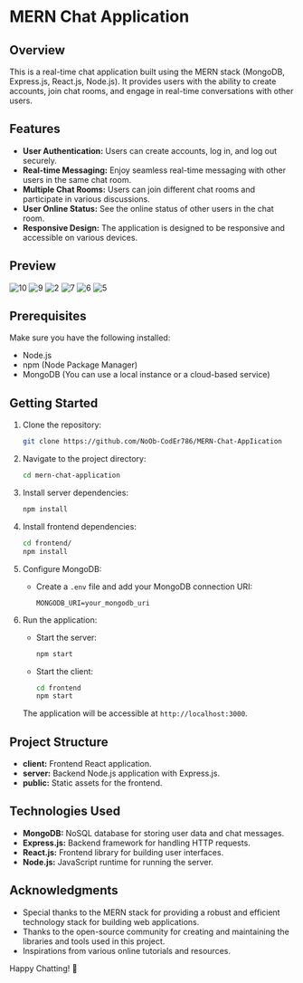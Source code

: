# MERN Chat Application

## Overview

This is a real-time chat application built using the MERN stack (MongoDB, Express.js, React.js, Node.js). It provides users with the ability to create accounts, join chat rooms, and engage in real-time conversations with other users.

## Features

- **User Authentication:** Users can create accounts, log in, and log out securely.
- **Real-time Messaging:** Enjoy seamless real-time messaging with other users in the same chat room.
- **Multiple Chat Rooms:** Users can join different chat rooms and participate in various discussions.
- **User Online Status:** See the online status of other users in the chat room.
- **Responsive Design:** The application is designed to be responsive and accessible on various devices.

## Preview
![10](https://github.com/NoOb-CodEr786/MERN-Chat-AppIication/assets/111687485/208bf2f9-1c7e-4633-adc7-efc5467ae83d)
![9](https://github.com/NoOb-CodEr786/MERN-Chat-AppIication/assets/111687485/33fc8a09-ea44-4b28-a102-5f08d8390f50)
![2](https://github.com/NoOb-CodEr786/MERN-Chat-AppIication/assets/111687485/65097807-7a80-4e50-a8a6-ae4709eb8cb1)
![7](https://github.com/NoOb-CodEr786/MERN-Chat-AppIication/assets/111687485/b2b6e5f6-916d-4ad4-93f6-ca9c5e729940)
![6](https://github.com/NoOb-CodEr786/MERN-Chat-AppIication/assets/111687485/fd6e9ab2-c62d-49c5-8efe-76688cbb95eb)
![5](https://github.com/NoOb-CodEr786/MERN-Chat-AppIication/assets/111687485/c68e34e1-d995-4835-85bf-22c47a36812b)

## Prerequisites

Make sure you have the following installed:

- Node.js
- npm (Node Package Manager)
- MongoDB (You can use a local instance or a cloud-based service)

## Getting Started

1. Clone the repository:

   ```bash
   git clone https://github.com/NoOb-CodEr786/MERN-Chat-AppIication
   ```

2. Navigate to the project directory:

   ```bash
   cd mern-chat-application
   ```

3. Install server dependencies:

   ```bash
   npm install
   ```

4. Install frontend dependencies:

   ```bash
   cd frontend/
   npm install
   ```

5. Configure MongoDB:

   - Create a `.env` file and add your MongoDB connection URI:

     ```
     MONGODB_URI=your_mongodb_uri
     ```

6. Run the application:

   - Start the server:

     ```bash
     npm start
     ```

   - Start the client:

     ```bash
     cd frontend
     npm start
     ```

   The application will be accessible at `http://localhost:3000`.

## Project Structure

- **client:** Frontend React application.
- **server:** Backend Node.js application with Express.js.
- **public:** Static assets for the frontend.

## Technologies Used

- **MongoDB:** NoSQL database for storing user data and chat messages.
- **Express.js:** Backend framework for handling HTTP requests.
- **React.js:** Frontend library for building user interfaces.
- **Node.js:** JavaScript runtime for running the server.

## Acknowledgments

- Special thanks to the MERN stack for providing a robust and efficient technology stack for building web applications.
- Thanks to the open-source community for creating and maintaining the libraries and tools used in this project.
- Inspirations from various online tutorials and resources.

Happy Chatting! 🚀
